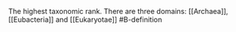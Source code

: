 The highest taxonomic rank. There are three domains: [[Archaea]], [[Eubacteria]] and [[Eukaryotae]]
#B-definition 
